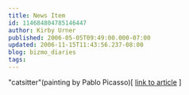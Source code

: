 ```yaml
---
title: News Item
id: 114684804785146447
author: Kirby Urner
published: 2006-05-05T09:49:00.000-07:00
updated: 2006-11-15T11:43:56.237-08:00
blog: bizmo_diaries
tags: 
---
```


[](http://photos1.blogger.com/blogger/1134/545/1600/picasso.jpg)"catsitter"(painting by Pablo Picasso)[ [link to article](http://www.canada.com/saskatoonstarphoenix/news/lifestyle/story.html?id=2ba49b4b-2fa0-42bd-b5e1-5ec3b6122285&k=8995) ]